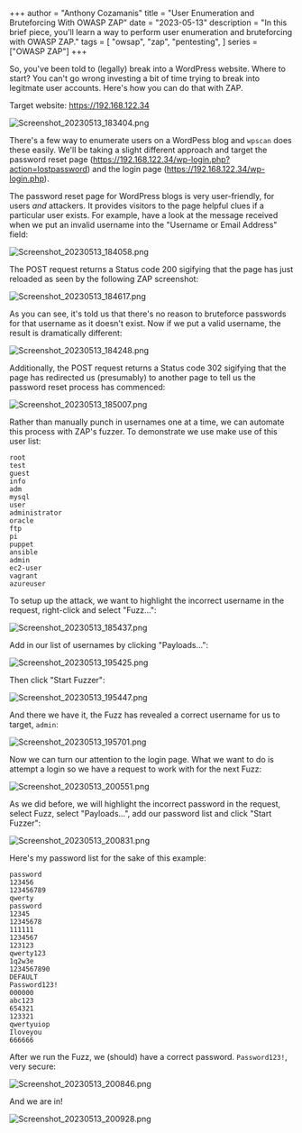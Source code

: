 +++
author = "Anthony Cozamanis"
title = "User Enumeration and Bruteforcing With OWASP ZAP"
date = "2023-05-13"
description = "In this brief piece, you'll learn a way to perform user enumeration and bruteforcing with OWASP ZAP."
tags = [
    "owsap",
    "zap",
    "pentesting",
]
series = ["OWASP ZAP"]
+++

So, you've been told to (legally) break into a WordPress website. Where to start? You can't go wrong investing a bit of time trying to break into legitmate user accounts. Here's how you can do that with ZAP.

Target website: https://192.168.122.34

![Screenshot_20230513_183404.png](/img/Screenshot_20230513_183404.png)

There's a few way to enumerate users on a WordPess blog and `wpscan` does these easily. We'll be taking a slight different approach and target the password reset page (https://192.168.122.34/wp-login.php?action=lostpassword) and the login page (https://192.168.122.34/wp-login.php).

The password reset page for WordPress blogs is very user-friendly, for users *and* attackers. It provides visitors to the page helpful clues if a particular user exists. For example, have a look at the message received when we put an invalid username into the "Username or Email Address" field:

![Screenshot_20230513_184058.png](/img/Screenshot_20230513_184058.png)

The POST request returns a Status code 200 sigifying that the page has just reloaded as seen by the following ZAP screenshot:

![Screenshot_20230513_184617.png](/img/Screenshot_20230513_184617.png)

As you can see, it's told us that there's no reason to bruteforce passwords for that username as it doesn't exist. Now if we put a valid username, the result is dramatically different:

![Screenshot_20230513_184248.png](/img/Screenshot_20230513_184248.png)

Additionally, the POST request returns a Status code 302 sigifying that the page has redirected us (presumably) to another page to tell us the password reset process has commenced:

![Screenshot_20230513_185007.png](/img/Screenshot_20230513_185007.png)

Rather than manually punch in usernames one at a time, we can automate this process with ZAP's fuzzer. To demonstrate we use make use of this user list:

```
root
test
guest
info
adm
mysql
user
administrator
oracle
ftp
pi
puppet
ansible
admin
ec2-user
vagrant
azureuser
```

To setup up the attack, we want to highlight the incorrect username in the request, right-click and select "Fuzz...":

![Screenshot_20230513_185437.png](/img/Screenshot_20230513_185437.png)

Add in our list of usernames by clicking "Payloads...":

![Screenshot_20230513_195425.png](/img/Screenshot_20230513_195425.png)

Then click "Start Fuzzer":

![Screenshot_20230513_195447.png](/img/Screenshot_20230513_195447.png)

And there we have it, the Fuzz has revealed a correct username for us to target, `admin`:

![Screenshot_20230513_195701.png](/img/Screenshot_20230513_195701.png)

Now we can turn our attention to the login page. What we want to do is attempt a login so we have a request to work with for the next Fuzz:

![Screenshot_20230513_200551.png](/img/Screenshot_20230513_200551.png)

As we did before, we will highlight the incorrect password in the request, select Fuzz, select "Payloads...", add our password list and click "Start Fuzzer":

![Screenshot_20230513_200831.png](/img/Screenshot_20230513_200831.png)

Here's my password list for the sake of this example:
```
password
123456
123456789
qwerty
password
12345
12345678
111111
1234567
123123
qwerty123
1q2w3e
1234567890
DEFAULT
Password123!
000000
abc123
654321
123321
qwertyuiop
Iloveyou
666666
```

After we run the Fuzz, we (should) have a correct password. `Password123!`, very secure:

![Screenshot_20230513_200846.png](/img/Screenshot_20230513_200846.png)

And we are in!

![Screenshot_20230513_200928.png](/img/Screenshot_20230513_200928.png)

